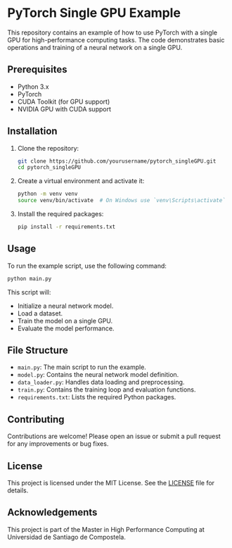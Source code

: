 # PyTorch Single GPU Example

This repository contains an example of how to use PyTorch with a single GPU for high-performance computing tasks. The code demonstrates basic operations and training of a neural network on a single GPU.

## Prerequisites

- Python 3.x
- PyTorch
- CUDA Toolkit (for GPU support)
- NVIDIA GPU with CUDA support

## Installation

1. Clone the repository:
    ```bash
    git clone https://github.com/yourusername/pytorch_singleGPU.git
    cd pytorch_singleGPU
    ```

2. Create a virtual environment and activate it:
    ```bash
    python -m venv venv
    source venv/bin/activate  # On Windows use `venv\Scripts\activate`
    ```

3. Install the required packages:
    ```bash
    pip install -r requirements.txt
    ```

## Usage

To run the example script, use the following command:
```bash
python main.py
```

This script will:
- Initialize a neural network model.
- Load a dataset.
- Train the model on a single GPU.
- Evaluate the model performance.

## File Structure

- `main.py`: The main script to run the example.
- `model.py`: Contains the neural network model definition.
- `data_loader.py`: Handles data loading and preprocessing.
- `train.py`: Contains the training loop and evaluation functions.
- `requirements.txt`: Lists the required Python packages.

## Contributing

Contributions are welcome! Please open an issue or submit a pull request for any improvements or bug fixes.

## License

This project is licensed under the MIT License. See the [LICENSE](LICENSE) file for details.

## Acknowledgements

This project is part of the Master in High Performance Computing at Universidad de Santiago de Compostela.
